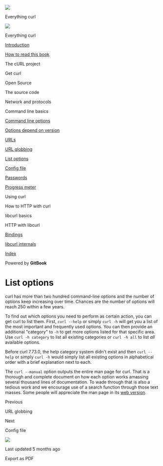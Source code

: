 <a href="../index.html" class="link-a079aa82--primary-53a25e66--logoLink-10d08504"></a>

<img src="https://gblobscdn.gitbook.com/orgs%2F-LxuH0qSm4xO9nWfEBlB%2Favatar.png?alt=media" class="image-67b14f24--avatar-1c1d03ec" />

<span class="text-4505230f--UIH400-4e41e82a--textContentFamily-49a318e1--spaceNameText-677c2969">Everything curl</span>

<a href="../index.html" class="link-a079aa82--primary-53a25e66--logoLink-10d08504"></a>

<img src="https://gblobscdn.gitbook.com/orgs%2F-LxuH0qSm4xO9nWfEBlB%2Favatar.png?alt=media" class="image-67b14f24--avatar-1c1d03ec" />

<span class="text-4505230f--UIH400-4e41e82a--textContentFamily-49a318e1--spaceNameText-677c2969">Everything curl</span>

<a href="../index.html" class="navButton-94f2579c--navButtonClickable-161b88ca"><span class="text-4505230f--UIH300-2063425d--textContentFamily-49a318e1--navButtonLabel-14a4968f">Introduction</span></a>

<a href="../how-to-read.html" class="navButton-94f2579c--navButtonClickable-161b88ca"><span class="text-4505230f--UIH300-2063425d--textContentFamily-49a318e1--navButtonLabel-14a4968f">How to read this book</span></a>

<span class="text-4505230f--UIH300-2063425d--textContentFamily-49a318e1--navButtonLabel-14a4968f">The cURL project</span>

<span class="text-4505230f--UIH300-2063425d--textContentFamily-49a318e1--navButtonLabel-14a4968f">Get curl</span>

<span class="text-4505230f--UIH300-2063425d--textContentFamily-49a318e1--navButtonLabel-14a4968f">Open Source</span>

<span class="text-4505230f--UIH300-2063425d--textContentFamily-49a318e1--navButtonLabel-14a4968f">The source code</span>

<span class="text-4505230f--UIH300-2063425d--textContentFamily-49a318e1--navButtonLabel-14a4968f">Network and protocols</span>

<span class="text-4505230f--UIH300-2063425d--textContentFamily-49a318e1--navButtonLabel-14a4968f">Command line basics</span>

<a href="options.html" class="navButton-94f2579c--pageItemWithChildrenNested-2c5d8183--navButtonClickable-161b88ca"><span class="text-4505230f--UIH300-2063425d--textContentFamily-49a318e1--navButtonLabel-14a4968f">Command line options</span></a>

<a href="versions.html" class="navButton-94f2579c--pageItemWithChildrenNested-2c5d8183--navButtonClickable-161b88ca"><span class="text-4505230f--UIH300-2063425d--textContentFamily-49a318e1--navButtonLabel-14a4968f">Options depend on version</span></a>

<a href="urls.html" class="navButton-94f2579c--pageItemWithChildrenNested-2c5d8183--navButtonClickable-161b88ca"><span class="text-4505230f--UIH300-2063425d--textContentFamily-49a318e1--navButtonLabel-14a4968f">URLs</span></a>

<a href="globbing.html" class="navButton-94f2579c--pageItemWithChildrenNested-2c5d8183--navButtonClickable-161b88ca"><span class="text-4505230f--UIH300-2063425d--textContentFamily-49a318e1--navButtonLabel-14a4968f">URL globbing</span></a>

<a href="listopts.html" class="navButton-94f2579c--pageItemWithChildrenNested-2c5d8183--navButtonClickable-161b88ca--navButtonOpened-6a88552e"><span class="text-4505230f--UIH300-2063425d--textContentFamily-49a318e1--navButtonLabel-14a4968f">List options</span></a>

<a href="configfile.html" class="navButton-94f2579c--pageItemWithChildrenNested-2c5d8183--navButtonClickable-161b88ca"><span class="text-4505230f--UIH300-2063425d--textContentFamily-49a318e1--navButtonLabel-14a4968f">Config file</span></a>

<a href="passwords.html" class="navButton-94f2579c--pageItemWithChildrenNested-2c5d8183--navButtonClickable-161b88ca"><span class="text-4505230f--UIH300-2063425d--textContentFamily-49a318e1--navButtonLabel-14a4968f">Passwords</span></a>

<a href="progressmeter.html" class="navButton-94f2579c--pageItemWithChildrenNested-2c5d8183--navButtonClickable-161b88ca"><span class="text-4505230f--UIH300-2063425d--textContentFamily-49a318e1--navButtonLabel-14a4968f">Progress meter</span></a>

<span class="text-4505230f--UIH300-2063425d--textContentFamily-49a318e1--navButtonLabel-14a4968f">Using curl</span>

<span class="text-4505230f--UIH300-2063425d--textContentFamily-49a318e1--navButtonLabel-14a4968f">How to HTTP with curl</span>

<span class="text-4505230f--UIH300-2063425d--textContentFamily-49a318e1--navButtonLabel-14a4968f">libcurl basics</span>

<span class="text-4505230f--UIH300-2063425d--textContentFamily-49a318e1--navButtonLabel-14a4968f">HTTP with libcurl</span>

<a href="../bindings.html" class="navButton-94f2579c--navButtonClickable-161b88ca"><span class="text-4505230f--UIH300-2063425d--textContentFamily-49a318e1--navButtonLabel-14a4968f">Bindings</span></a>

<a href="../internals.html" class="navButton-94f2579c--navButtonClickable-161b88ca"><span class="text-4505230f--UIH300-2063425d--textContentFamily-49a318e1--navButtonLabel-14a4968f">libcurl internals</span></a>

<a href="../bookindex.html" class="navButton-94f2579c--navButtonClickable-161b88ca"><span class="text-4505230f--UIH300-2063425d--textContentFamily-49a318e1--navButtonLabel-14a4968f">Index</span></a>

<a href="https://www.gitbook.com/?utm_source=content&amp;utm_medium=trademark&amp;utm_campaign=curl-1" class="reset-3c756112--trademark-a8da4b94"></a>

<span class="text-4505230f--TextH200-a3425406--textUIFamily-5ebd8e40">Powered by **GitBook**</span>

<span class="text-4505230f--DisplayH900-bfb998fa--textContentFamily-49a318e1">List options</span>
=================================================================================================

<span class="text-4505230f--UIH300-2063425d--textUIFamily-5ebd8e40--text-8ee2c8b2"></span>

<span class="text-4505230f--TextH400-3033861f--textContentFamily-49a318e1"><span data-key="689cfebe7aa747cf975e27513d80d87f"><span data-offset-key="689cfebe7aa747cf975e27513d80d87f:0">curl has more than two hundred command-line options and the number of options keep increasing over time. Chances are the number of options will reach 250 within a few years.</span></span></span>

<span class="text-4505230f--TextH400-3033861f--textContentFamily-49a318e1"><span data-key="8d9489b7b6c64f7ca518722ee443db89"><span data-offset-key="8d9489b7b6c64f7ca518722ee443db89:0">To find out which options you need to perform as certain action, you can get curl to list them. First, </span><span data-offset-key="8d9489b7b6c64f7ca518722ee443db89:1">`curl --help`</span><span data-offset-key="8d9489b7b6c64f7ca518722ee443db89:2"> or simply </span><span data-offset-key="8d9489b7b6c64f7ca518722ee443db89:3">`curl -h`</span><span data-offset-key="8d9489b7b6c64f7ca518722ee443db89:4"> will get you a list of the most important and frequently used options. You can then provide an additional "category" to </span><span data-offset-key="8d9489b7b6c64f7ca518722ee443db89:5">`-h`</span><span data-offset-key="8d9489b7b6c64f7ca518722ee443db89:6"> to get more options listed for that specific area. Use </span><span data-offset-key="8d9489b7b6c64f7ca518722ee443db89:7">`curl -h category`</span><span data-offset-key="8d9489b7b6c64f7ca518722ee443db89:8"> to list all existing categories or </span><span data-offset-key="8d9489b7b6c64f7ca518722ee443db89:9">`curl -h all`</span><span data-offset-key="8d9489b7b6c64f7ca518722ee443db89:10"> to list </span><span data-offset-key="8d9489b7b6c64f7ca518722ee443db89:11">*all*</span><span data-offset-key="8d9489b7b6c64f7ca518722ee443db89:12"> available options.</span></span></span>

<span class="text-4505230f--TextH400-3033861f--textContentFamily-49a318e1"><span data-key="7eaeb1898836420b83cf266bad15f456"><span data-offset-key="7eaeb1898836420b83cf266bad15f456:0">Before curl 7.73.0, the help category system didn't exist and then </span><span data-offset-key="7eaeb1898836420b83cf266bad15f456:1">`curl --help`</span><span data-offset-key="7eaeb1898836420b83cf266bad15f456:2"> or simply </span><span data-offset-key="7eaeb1898836420b83cf266bad15f456:3">`curl -h`</span><span data-offset-key="7eaeb1898836420b83cf266bad15f456:4"> would simply list all existing options in alphabetical order with a brief explanation next to each.</span></span></span>

<span class="text-4505230f--TextH400-3033861f--textContentFamily-49a318e1"><span data-key="f33cf987845f4c729f2ac3f151d2e223"><span data-offset-key="f33cf987845f4c729f2ac3f151d2e223:0">The </span><span data-offset-key="f33cf987845f4c729f2ac3f151d2e223:1">`curl --manual`</span><span data-offset-key="f33cf987845f4c729f2ac3f151d2e223:2"> option outputs the entire man page for curl. That is a thorough and complete document on how each option works amassing several thousand lines of documentation. To wade through that is also a tedious work and we encourage use of a search function through those text masses. Some people will appreciate the man page in its </span></span><a href="https://curl.se/docs/manpage.html" class="link-a079aa82--primary-53a25e66--link-faf6c434"><span data-key="a762ee8277764ae6b4ac442d8e631d88"><span data-offset-key="a762ee8277764ae6b4ac442d8e631d88:0">web version</span></span></a><span data-key="7bea6c5293854a5b861f5ed293a2f42c"><span data-offset-key="7bea6c5293854a5b861f5ed293a2f42c:0">.</span></span></span>

<a href="globbing.html" class="reset-3c756112--card-6570f064--whiteCard-fff091a4--cardPrevious-56a5e674"></a>

<span class="text-4505230f--TextH200-a3425406--textContentFamily-49a318e1">Previous</span>

<span class="text-4505230f--UIH400-4e41e82a--textContentFamily-49a318e1">URL globbing</span>

<a href="configfile.html" class="reset-3c756112--card-6570f064--whiteCard-fff091a4--cardNext-19241c42"></a>

<span class="text-4505230f--TextH200-a3425406--textContentFamily-49a318e1">Next</span>

<span class="text-4505230f--UIH400-4e41e82a--textContentFamily-49a318e1">Config file</span>

<img src="https://avatars.githubusercontent.com/u/66654881?v=4" class="image-67b14f24--avatar-1c1d03ec" />

<span class="text-4505230f--TextH200-a3425406--textContentFamily-49a318e1">Last updated 5 months ago</span>

<span class="text-4505230f--UIH300-2063425d--textUIFamily-5ebd8e40">Export as PDF</span>
